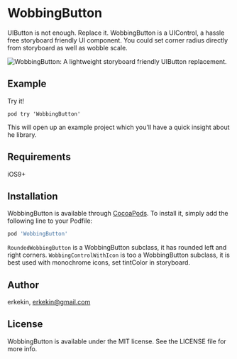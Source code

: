 # WobbingButton

UIButton is not enough. Replace it.
WobbingButton is a UIControl, a hassle free storyboard friendly UI component.
You could set corner radius directly from storyboard as well as wobble scale.

![WobbingButton: A lightweight storyboard friendly UIButton replacement.](https://github.com/erkekin/WobbingButton/blob/master/WobbingButton.gif?raw=true)

## Example

Try it!

`pod try 'WobbingButton'` 

This will open up an example project which you'll have a quick insight about he library.

## Requirements
iOS9+

## Installation

WobbingButton is available through [CocoaPods](https://cocoapods.org). To install
it, simply add the following line to your Podfile:

```ruby
pod 'WobbingButton'
```

`RoundedWobbingButton` is a WobbingButton subclass, it has rounded left and right corners.
`WobbingControlWithIcon` is too a WobbingButton subclass, it is best used with monochrome icons, set tintColor in storyboard.

## Author

erkekin, erkekin@gmail.com

## License

WobbingButton is available under the MIT license. See the LICENSE file for more info.

